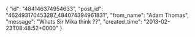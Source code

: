  {
   "id": "484146374954633",
   "post_id": "462493170453287_484074394961831",
   "from_name": "Adam Thomas",
   "message": "Whats Sir Mika think ??",
   "created_time": "2013-02-23T08:48:52+0000"
 }
